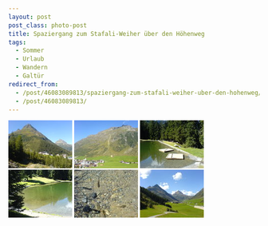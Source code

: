 ```yaml
---
layout: post
post_class: photo-post
title: Spaziergang zum Stafali-Weiher über den Höhenweg
tags:
  - Sommer
  - Urlaub
  - Wandern
  - Galtür
redirect_from:
  - /post/46083089813/spaziergang-zum-stafali-weiher-uber-den-hohenweg/
  - /post/46083089813/
---
```

[![](/photos/2007-08-25-01-th.jpg)](/photos/2007-08-25-01-hd.jpg)
[![](/photos/2007-08-25-02-th.jpg)](/photos/2007-08-25-02-hd.jpg)
[![](/photos/2007-08-25-03-th.jpg)](/photos/2007-08-25-03-hd.jpg)
[![](/photos/2007-08-25-04-th.jpg)](/photos/2007-08-25-04-hd.jpg)
[![](/photos/2007-08-25-05-th.jpg)](/photos/2007-08-25-05-hd.jpg)
[![](/photos/2007-08-25-06-th.jpg)](/photos/2007-08-25-06-hd.jpg)
